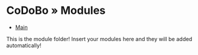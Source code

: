 # CoDoBo » Modules

- [Main](main)

This is the module folder!
Insert your modules here and they will be added automatically!